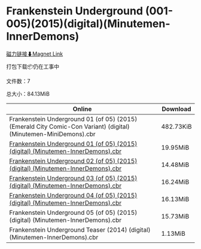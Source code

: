 # Frankenstein Underground (001-005)(2015)(digital)(Minutemen-InnerDemons)

[磁力链接⬇Magnet Link](magnet:?xt=urn:btih:d86407b402fc1d2b440cfff518f1c6826154785a&dn=Frankenstein%20Underground%20%28001-005%29%282015%29%28digital%29%28Minutemen-InnerDemons%29)

打包下载📦仍在工事中

文件数：7

总大小：84.13MiB

Online | Download
--- | ---
Frankenstein Underground 01 (of 05) (2015) (Emerald City Comic-Con Variant) (digital) (Minutemen-MiniDemons).cbr | 482.73KiB
[Frankenstein Underground 01 (of 05) (2015) (digital) (Minutemen-InnerDemons).cbr](https://github.com/alicewish/markdown/blob/master/comic/Frankenstein-Underground-01-of-05-2015-digital-Minutemen-InnerDemons-cbr.md) | 19.95MiB
[Frankenstein Underground 02 (of 05) (2015) (digital) (Minutemen-InnerDemons).cbr](https://github.com/alicewish/markdown/blob/master/comic/Frankenstein-Underground-02-of-05-2015-digital-Minutemen-InnerDemons-cbr.md) | 14.48MiB
[Frankenstein Underground 03 (of 05) (2015) (digital) (Minutemen-InnerDemons).cbr](https://github.com/alicewish/markdown/blob/master/comic/Frankenstein-Underground-03-of-05-2015-digital-Minutemen-InnerDemons-cbr.md) | 16.24MiB
[Frankenstein Underground 04 (of 05) (2015) (digital) (Minutemen-InnerDemons).cbr](https://github.com/alicewish/markdown/blob/master/comic/Frankenstein-Underground-04-of-05-2015-digital-Minutemen-InnerDemons-cbr.md) | 16.13MiB
Frankenstein Underground 05 (of 05) (2015) (digital) (Minutemen-InnerDemons).cbr | 15.73MiB
Frankenstein Underground Teaser (2014) (digital) (Minutemen-InnerDemons).cbr | 1.13MiB